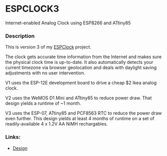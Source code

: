 # ESPCLOCK3
Internet-enabled Analog Clock using ESP8266 and ATtiny85

### Description
This is version 3 of my [ESPClock](https://www.randseq.org/2016/10/hacking-analog-clock-to-sync-with-ntp.html) project.

The clock gets accurate time information from the Internet and makes sure the physical clock time is up-to-date. It also automatically detects your current timezone via browser geolocation and deals with daylight saving adjustments with no user intervention.

V1 uses the ESP-12E development board to drive a cheap $2 Ikea analog clock.

V2 uses the WeMOS D1 Mini and ATtiny85 to reduce power draw. That design yields a runtime of ~1 month.

V3 uses the ESP-07, ATtiny85 and PCF8563 RTC to reduce the power draw even further. This design yields at least 4 months of runtime on a set of readily-available 4 x 1.2V AA NiMH rechargables.

### Links:
* [Design](https://www.randseq.org/2020/05/espclock3-final-version.html)
